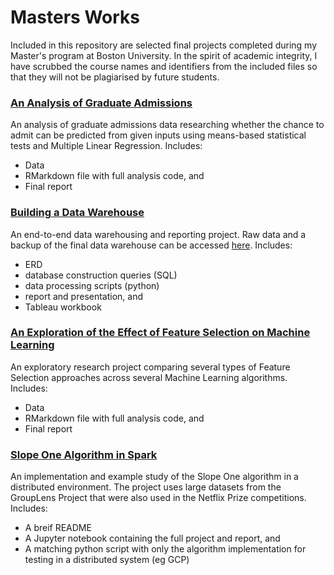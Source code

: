 # Masters Works
Included in this repository are selected final projects completed during my Master's program at Boston University. In the spirit of academic integrity, I have scrubbed the course names and identifiers from the included files so that they will not be plagiarised by future students.

### [An Analysis of Graduate Admissions](an-analysis-of-graduate-admissions)
An analysis of graduate admissions data researching whether the chance to admit can be predicted from given inputs using means-based statistical tests and Multiple Linear Regression. Includes:
   + Data
   + RMarkdown file with full analysis code, and
   + Final report

### [Building a Data Warehouse](building-a-data-warehouse)
An end-to-end data warehousing and reporting project. Raw data and a backup of the final data warehouse can be accessed [here](https://drive.google.com/file/d/1vp_capQ94tmP5B94iq3YEFOmHCphqxRh/view?usp=drive_link). Includes:
   + ERD
   + database construction queries (SQL)
   + data processing scripts (python)
   + report and presentation, and
   + Tableau workbook


### [An Exploration of the Effect of Feature Selection on Machine Learning](feature-selection)
An exploratory research project comparing several types of Feature Selection approaches across several Machine Learning algorithms. Includes:
   + Data
   + RMarkdown file with full analysis code, and
   + Final report

### [Slope One Algorithm in Spark](slope-one-algorithm-in-spark)
An implementation and example study of the Slope One algorithm in a distributed environment. The project uses large datasets from the GroupLens Project that were also used in the Netflix Prize competitions. Includes:
   + A breif README
   + A Jupyter notebook containing the full project and report, and
   + A matching python script with only the algorithm implementation for testing in a distributed system (eg GCP)